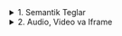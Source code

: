 <details>
<summary>1. Semantik Teglar</summary>

## HTML: Semantik Teglar

Semantik teglar — bu sahifani ma’noga ega bo‘limlarga ajratadigan HTML teglari.  
Oddiy `<div>` bilan farqi shundaki, semantik teglar **qaysi bo‘lim nima uchun ekanini bildiradi**.  

---

### Asosiy semantik teglar

#### `<header>`
- Saytning yuqori qismi.  
- Odatda logo, sarlavha va menyu joylashadi.  

```html
<header>
  <h1>Sayt logosi</h1>
  <p>Slogan yoki qisqa tavsif</p>
</header>
<nav>
```

Saytning navigatsiya (menyu) bo‘limi.

Havolalar ro‘yxati joylashadi.

```html
<nav>
  <a href="#home">Bosh sahifa</a> |
  <a href="#about">Biz haqimizda</a> |
  <a href="#contact">Aloqa</a>
</nav>
<main>
```

Sahifaning asosiy kontenti.

Faqat bitta `<main>` bo‘lishi kerak.

```html
<main>
  <h2>Maqola sarlavhasi</h2>
  <p>Bu yerda asosiy matn bo‘ladi.</p>
</main>
<article>
```

Mustaqil maqola yoki kontent bo‘lagi.

Blog posti, yangilik, sharh kabi.

```html
<article>
  <h2>Blog posti</h2>
  <p>Bu mustaqil maqola matni.</p>
</article>
<footer>
```

Saytning pastki qismi.

Odatda muallif, aloqa ma’lumotlari va ijtimoiy tarmoqlar bo‘ladi.

```html
<footer>
  <p>© 2025 Barcha huquqlar himoyalangan.</p>
  <p>Email: info@example.com</p>
</footer>
```

</details>

<details>
<summary>2. Audio, Video va Iframe</summary>

## HTML: Media Teglari

Saytga **musiqa, video yoki boshqa sahifa** joylash uchun maxsus HTML teglari ishlatiladi.  

---

### `<audio>` — Audio fayllar

Saytga **musiqa yoki ovoz** qo‘yish uchun ishlatiladi.  

### Muhim atributlari:
- `src` → audio fayl manzili.  
- `controls` → boshqaruv tugmalari (play, pause, volume).  
- `autoplay` → sahifa ochilganda avtomatik ijro etadi.  
- `loop` → tugagandan keyin qayta o‘ynaydi.  
- `muted` → tovushni o‘chirib qo‘yadi.  

**Misol:**
```html
<audio src="music.mp3" controls></audio>
```

Yana bir usul (ichida source ishlatish):

```html
<audio controls>
  <source src="music.mp3" type="audio/mpeg">
  <source src="music.ogg" type="audio/ogg">
  Sizning brauzeringiz audio’ni qo‘llab-quvvatlamaydi.
</audio>
```

**👉 Natija:** foydalanuvchi musiqa ijro etishi mumkin.

### `<video>` — Video fayllar
Saytga video qo‘yish uchun ishlatiladi.

Muhim atributlari:
**`src`** → video manzili.

**`controls`** → boshqaruv tugmalari (play, pause, fullscreen).

**`width`** va **`height`** → o‘lchamlarni belgilaydi.

**`poster`** → video boshlanishidan oldin ko‘rsatiladigan rasm.

**`autoplay`**, **`loop`**, **`muted`** → xuddi audio’dagi kabi ishlaydi.

**Misol:**

```html
<video src="video.mp4" controls width="400"></video>
```

Yana bir usul (ichida `source` ishlatish):

```html
<video width="400" controls poster="preview.jpg">
  <source src="video.mp4" type="video/mp4">
  <source src="video.ogg" type="video/ogg">
  Sizning brauzeringiz video’ni qo‘llab-quvvatlamaydi.
</video>
```

**👉 Natija:** foydalanuvchi video ijro etishi mumkin.

### `<iframe>` — Iframe (boshqa sahifa qo‘yish)
Sayt ichida boshqa sayt yoki hujjatni ko‘rsatadi.

**Muhim atributlari:**
**`src`** → joylashtiriladigan sahifa manzili.

**`width`** va **`height`** → o‘lcham.

**`frameborder`** → ramka ko‘rinishi (0 = ramkasiz).

**`allowfullscreen`** → to‘liq ekran rejimini qo‘llaydi.

**Misol:**

```html
<iframe src="https://example.com" width="600" height="400"></iframe>
```

**YouTube video joylash:**

```html
<iframe width="560" height="315" 
  src="https://www.youtube.com/embed/dQw4w9WgXcQ" 
  title="YouTube video" frameborder="0" 
  allowfullscreen>
</iframe>
```

**👉 Natija:** boshqa sayt yoki `YouTube` videosi sahifangiz ichida ochiladi.